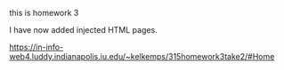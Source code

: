 this is homework 3

I have now added injected HTML pages.

https://in-info-web4.luddy.indianapolis.iu.edu/~kelkemps/315homework3take2/#Home
